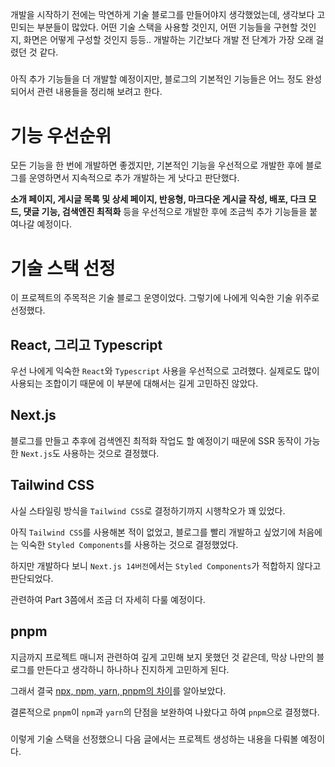 개발을 시작하기 전에는 막연하게 기술 블로그를 만들어야지 생각했었는데, 생각보다 고민되는 부분들이 많았다. 어떤 기술 스택을 사용할 것인지, 어떤 기능들을 구현할 것인지, 화면은 어떻게 구성할 것인지 등등.. 개발하는 기간보다 개발 전 단계가 가장 오래 걸렸던 것 같다.
#####
아직 추가 기능들을 더 개발할 예정이지만, 블로그의 기본적인 기능들은 어느 정도 완성되어서 관련 내용들을 정리해 보려고 한다.

# 기능 우선순위

모든 기능을 한 번에 개발하면 좋겠지만, 기본적인 기능을 우선적으로 개발한 후에 블로그를 운영하면서 지속적으로 추가 개발하는 게 낫다고 판단했다.

**소개 페이지, 게시글 목록 및 상세 페이지, 반응형, 마크다운 게시글 작성, 배포, 다크 모드, 댓글 기능, 검색엔진 최적화** 등을 우선적으로 개발한 후에 조금씩 추가 기능들을 붙여나갈 예정이다.

# 기술 스택 선정
이 프로젝트의 주목적은 기술 블로그 운영이었다. 그렇기에 나에게 익숙한 기술 위주로 선정했다.

## React, 그리고 Typescript
우선 나에게 익숙한 `React`와 `Typescript` 사용을 우선적으로 고려했다. 실제로도 많이 사용되는 조합이기 때문에 이 부분에 대해서는 길게 고민하진 않았다.

## Next.js
블로그를 만들고 추후에 검색엔진 최적화 작업도 할 예정이기 때문에 SSR 동작이 가능한 `Next.js`도 사용하는 것으로 결정했다.

## Tailwind CSS
사실 스타일링 방식을 `Tailwind CSS`로 결정하기까지 시행착오가 꽤 있었다.

아직 `Tailwind CSS`를 사용해본 적이 없었고, 블로그를 빨리 개발하고 싶었기에 처음에는 익숙한 `Styled Components`를 사용하는 것으로 결정했었다.

하지만 개발하다 보니 `Next.js 14버전`에서는 `Styled Components`가 적합하지 않다고 판단되었다.

관련하여 Part 3쯤에서 조금 더 자세히 다룰 예정이다.

## pnpm
지금까지 프로젝트 매니저 관련하여 깊게 고민해 보지 못했던 것 같은데, 막상 나만의 블로그를 만든다고 생각하니 하나하나 진지하게 고민하게 된다.

그래서 결국 [npx, npm, yarn, pnpm의 차이](/posts/package-manager)를 알아보았다.

결론적으로 `pnpm`이 `npm`과 `yarn`의 단점을 보완하여 나왔다고 하여 `pnpm`으로 결정했다.

#####
이렇게 기술 스택을 선정했으니 다음 글에서는 프로젝트 생성하는 내용을 다뤄볼 예정이다.

